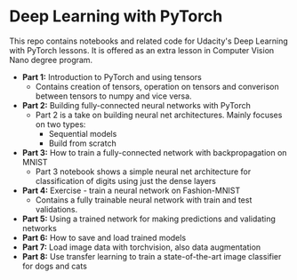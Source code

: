 # Deep Learning with PyTorch

This repo contains notebooks and related code for Udacity's Deep Learning with PyTorch lessons. It is offered as an extra lesson in Computer Vision Nano degree program.

* **Part 1:** Introduction to PyTorch and using tensors
  * Contains creation of tensors, operation on tensors and converison between tensors to numpy and vice versa.
* **Part 2:** Building fully-connected neural networks with PyTorch
  * Part 2 is a take on building neural net architectures. Mainly focuses on two types:
    * Sequential models
    * Build from scratch
* **Part 3:** How to train a fully-connected network with backpropagation on MNIST
  * Part 3 notebook shows a simple neural net architecture for classification of digits using just the dense layers
* **Part 4:** Exercise - train a neural network on Fashion-MNIST
  * Contains a fully trainable neural network with train and test validations.
* **Part 5:** Using a trained network for making predictions and validating networks
* **Part 6:** How to save and load trained models
* **Part 7:** Load image data with torchvision, also data augmentation
* **Part 8:** Use transfer learning to train a state-of-the-art image classifier for dogs and cats
